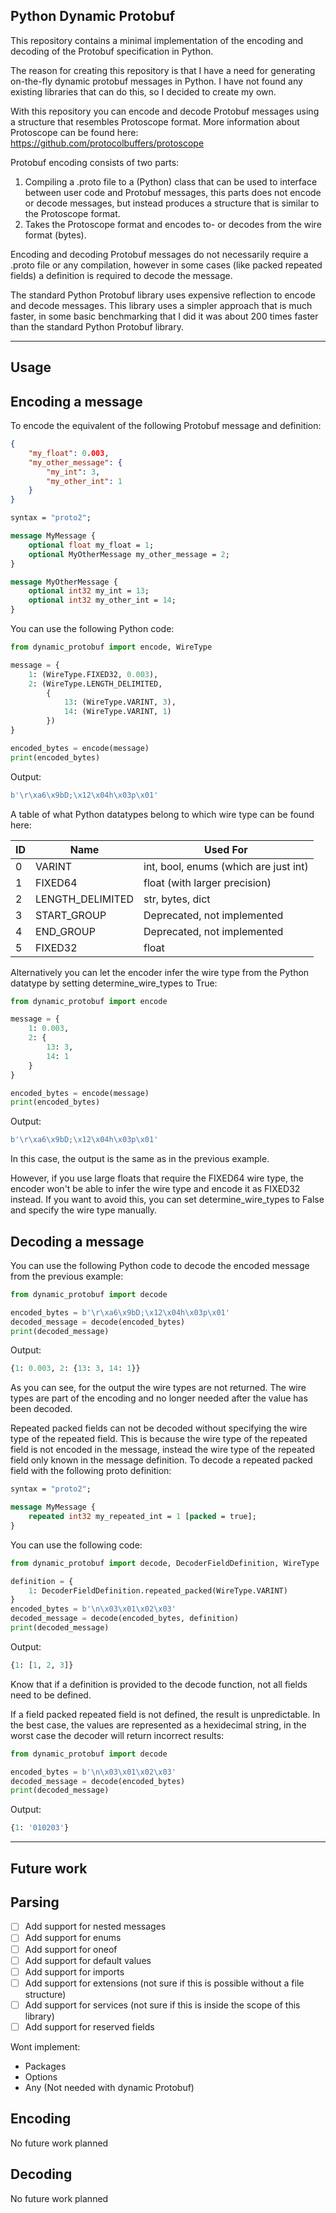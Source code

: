 Python Dynamic Protobuf
-----

This repository contains a minimal implementation of the encoding and decoding of the Protobuf specification in Python.

The reason for creating this repository is that I have a need for generating on-the-fly dynamic protobuf messages in Python. I have not found any existing libraries that can do this, so I decided to create my own.

With this repository you can encode and decode Protobuf messages using a structure that resembles Protoscope format.
More information about Protoscope can be found here: https://github.com/protocolbuffers/protoscope

Protobuf encoding consists of two parts:
1. Compiling a .proto file to a (Python) class that can be used to interface between user code and Protobuf messages, this parts does not encode or decode messages, but instead produces a structure that is similar to the Protoscope format.
2. Takes the Protoscope format and encodes to- or decodes from the wire format (bytes).

Encoding and decoding Protobuf messages do not necessarily require a .proto file or any compilation, however in some cases (like packed repeated fields) a definition is required to decode the message.

The standard Python Protobuf library uses expensive reflection to encode and decode messages.
This library uses a simpler approach that is much faster, in some basic benchmarking that I did it was about 200 times faster than the standard Python Protobuf library.

-----

Usage
-----

Encoding a message
-----

To encode the equivalent of the following Protobuf message and definition:

```json
{
    "my_float": 0.003,
    "my_other_message": {
        "my_int": 3,
        "my_other_int": 1
    }
}
```

```protobuf
syntax = "proto2";

message MyMessage {
    optional float my_float = 1;
    optional MyOtherMessage my_other_message = 2;
}

message MyOtherMessage {
    optional int32 my_int = 13;
    optional int32 my_other_int = 14;
}
```

You can use the following Python code:

```python
from dynamic_protobuf import encode, WireType

message = {
    1: (WireType.FIXED32, 0.003),
    2: (WireType.LENGTH_DELIMITED,
        {
            13: (WireType.VARINT, 3),
            14: (WireType.VARINT, 1)
        })
}

encoded_bytes = encode(message)
print(encoded_bytes)
```

Output:
```python
b'\r\xa6\x9bD;\x12\x04h\x03p\x01'
```

A table of what Python datatypes belong to which wire type can be found here:

| ID   | Name               | Used For                                | 
|------|--------------------|-----------------------------------------|
| 0    | VARINT             | int, bool, enums (which are just int)   |
| 1    | FIXED64            | float (with larger precision)           |
| 2    | LENGTH_DELIMITED   | str, bytes, dict                        |
| 3    | START_GROUP        | Deprecated, not implemented             |
| 4    | END_GROUP          | Deprecated, not implemented             |
| 5    | FIXED32            | float                                   |

Alternatively you can let the encoder infer the wire type from the Python datatype by setting determine_wire_types to True:

```python
from dynamic_protobuf import encode

message = {
    1: 0.003,
    2: {
        13: 3,
        14: 1
    }
}

encoded_bytes = encode(message)
print(encoded_bytes)
```

Output:
```python
b'\r\xa6\x9bD;\x12\x04h\x03p\x01'
```

In this case, the output is the same as in the previous example. 

However, if you use large floats that require the FIXED64 wire type, the encoder won't be able to infer the wire type and encode it as FIXED32 instead. If you want to avoid this, you can set determine_wire_types to False and specify the wire type manually.


Decoding a message
-----

You can use the following Python code to decode the encoded message from the previous example:

```python
from dynamic_protobuf import decode

encoded_bytes = b'\r\xa6\x9bD;\x12\x04h\x03p\x01'
decoded_message = decode(encoded_bytes)
print(decoded_message)
```

Output:
```python
{1: 0.003, 2: {13: 3, 14: 1}}
```

As you can see, for the output the wire types are not returned. The wire types are part of the encoding and no longer needed after the value has been decoded.

Repeated packed fields can not be decoded without specifying the wire type of the repeated field. This is because the wire type of the repeated field is not encoded in the message, instead the wire type of the repeated field only known in the message definition.
To decode a repeated packed field with the following proto definition:

```protobuf
syntax = "proto2";

message MyMessage {
    repeated int32 my_repeated_int = 1 [packed = true];
}
```

You can use the following code:

```python
from dynamic_protobuf import decode, DecoderFieldDefinition, WireType

definition = {
    1: DecoderFieldDefinition.repeated_packed(WireType.VARINT)
}
encoded_bytes = b'\n\x03\x01\x02\x03'
decoded_message = decode(encoded_bytes, definition)
print(decoded_message)
```

Output:
```python
{1: [1, 2, 3]}
```

Know that if a definition is provided to the decode function, not all fields need to be defined. 

If a field packed repeated field is not defined, the result is unpredictable. In the best case, the values are represented as a hexidecimal string, in the worst case the decoder will return incorrect results:
    
```python
from dynamic_protobuf import decode

encoded_bytes = b'\n\x03\x01\x02\x03'
decoded_message = decode(encoded_bytes)
print(decoded_message)
```

Output:
```python
{1: '010203'}
```

-----

Future work
-----

Parsing
-----

- [ ] Add support for nested messages
- [ ] Add support for enums
- [ ] Add support for oneof
- [ ] Add support for default values
- [ ] Add support for imports
- [ ] Add support for extensions (not sure if this is possible without a file structure)
- [ ] Add support for services (not sure if this is inside the scope of this library)
- [ ] Add support for reserved fields

Wont implement:

- Packages
- Options
- Any (Not needed with dynamic Protobuf)


Encoding
-----

No future work planned

Decoding
-----

No future work planned